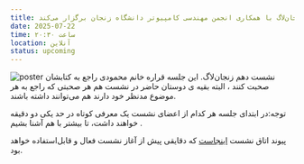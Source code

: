 ```yaml
---
title: زنجان‌لاگ با همکاری انجمن مهندسی کامپیوتر دانشگاه زنجان برگزار می‌کند
date: 2025-07-22
time: ساعت ۲۰:۳۰
location: آنلاین
status: upcoming
---
```



![poster](session10_poster.jpg)
نشست دهم زنجان‌لاگ.
این جلسه قراره خانم محمودی راجع به کتابشان صحبت کنند ، البته بقیه ی دوستان حاضر در نشست هم هر صحبتی که راجع به هر موضوع مدنظر خود دارند هم می‌توانند داشته باشند.

توجه:در ابتدای جلسه هر کدام از اعضای نشست یک معرفی کوتاه در حد یکی دو دقیقه خواهند داشت‌، تا بیشتر با هم آشنا بشیم .




پیوند اتاق نشست [اینجاست](https://engage.shatel.com/b/zt6-ssu-ara-tzl) که دقایقی پیش از آغاز نشست فعال و قابل‌استفاده خواهد بود.
